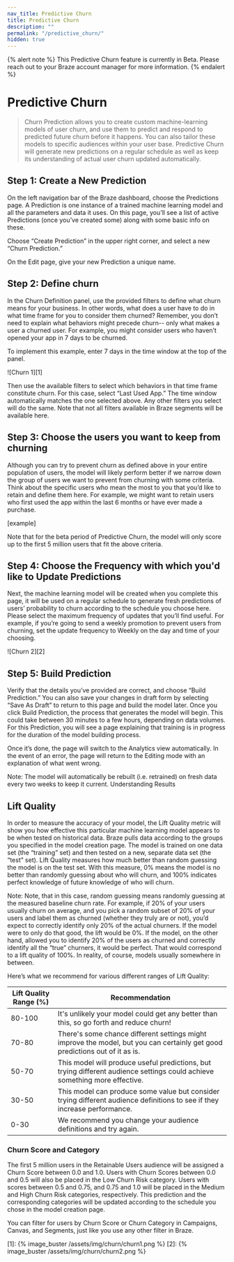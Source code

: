 ```yaml
---
nav_title: Predictive Churn
title: Predictive Churn
description: ""
permalink: "/predictive_churn/"
hidden: true
---
```


{% alert note %}
This Predictive Churn feature is currently in Beta. Please reach out to your Braze account manager for more information.
{% endalert %}

# Predictive Churn
> Churn Prediction allows you to create custom machine-learning models of user churn, and use them to predict and respond to predicted future churn before it happens. You can also tailor these models to specific audiences within your user base. Predictive Churn will generate new predictions on a regular schedule as well as keep its understanding of actual user churn updated automatically.

## Step 1: Create a New Prediction
On the left navigation bar of the Braze dashboard, choose the Predictions page.  A Prediction is one instance of a trained machine learning model and all the parameters and data it uses. On this page, you’ll see a list of active Predictions (once you’ve created some) along with some basic info on these.

Choose “Create Prediction” in the upper right corner, and select a new “Churn Prediction.”

On the Edit page, give your new Prediction a unique name.

## Step 2: Define churn
In the Churn Definition panel, use the provided filters to define what churn means for your business. In other words, what does a user have to do in what time frame for you to consider them churned? Remember, you don’t need to explain what behaviors might precede churn-- only what makes a user a churned user. For example, you might consider users who haven’t opened your app in 7 days to be churned. 

To implement this example, enter 7 days in the time window at the top of the panel.

![Churn 1][1]

Then use the available filters to select which behaviors in that time frame constitute churn. For this case, select “Last Used App.” The time window automatically matches the one selected above. Any other filters you select will do the same. Note that not all filters available in Braze segments will be available here.

## Step 3: Choose the users you want to keep from churning
Although you can try to prevent churn as defined above in your entire population of users, the model will likely perform better if we narrow down the group of users we want to prevent from churning with some criteria. Think about the specific users who mean the most to you that you’d like to retain and define them here. For example, we might want to retain users who first used the app within the last 6 months or have ever made a purchase.
 
[example]

Note that for the beta period of Predictive Churn, the model will only score up to the first 5 million users that fit the above criteria.

## Step 4: Choose the Frequency with which you'd like to Update Predictions

Next, the machine learning model will be created when you complete this page, it will be used on a regular schedule to generate fresh predictions of users’ probability to churn according to the schedule you choose here. Please select the maximum frequency of updates that you’ll find useful. For example, if you’re going to send a weekly promotion to prevent users from churning, set the update frequency to Weekly on the day and time of your choosing.

![Churn 2][2]

## Step 5: Build Prediction
Verify that the details you’ve provided are correct, and choose “Build Prediction.” You can also save your changes in draft form by selecting “Save As Draft” to return to this page and build the model later. Once you click Build Prediction, the process that generates the model will begin. This could take between 30 minutes to a few hours, depending on data volumes. For this Prediction, you will see a page explaining that training is in progress for the duration of the model building process.

Once it’s done, the page will switch to the Analytics view automatically. In the event of an error, the page will return to the Editing mode with an explanation of what went wrong.

Note: The model will automatically be rebuilt (i.e. retrained) on fresh data every two weeks to keep it current.
Understanding Results

## Lift Quality
In order to measure the accuracy of your model, the Lift Quality metric will show you how effective this particular machine learning model appears to be when tested on historical data. Braze pulls data according to the groups you specified in the model creation page. The model is trained on one data set (the “training” set) and then tested on a new, separate data set (the “test” set). Lift Quality measures how much better than random guessing the model is on the test set. With this measure, 0% means the model is no better than randomly guessing about who will churn, and 100% indicates perfect knowledge of future knowledge of who will churn.

Note: Note, that in this case, random guessing means randomly guessing at the measured baseline churn rate. For example, if 20% of your users usually churn on average, and you pick a random subset of 20% of your users and label them as churned (whether they truly are or not), you’d expect to correctly identify only 20% of the actual churners. If the model were to only do that good, the lift would be 0%. If the model, on the other hand, allowed you to identify 20% of the users as churned and correctly identify all the “true” churners, it would be perfect. That would correspond to a lift quality of 100%. In reality, of course, models usually somewhere in between.

Here’s what we recommend for various different ranges of Lift Quality:

| Lift Quality Range (%) | Recommendation |
| ---------------------- | -------------- |
| 80-100 | It's unlikely your model could get any better than this, so go forth and reduce churn! |
| 70-80 | There's some chance different settings might improve the model, but you can certainly get good predictions out of it as is. |
| 50-70 | This model will produce useful predictions, but trying different audience settings could achieve something more effective. |
| 30-50 | This model can produce some value but consider trying different audience definitions to see if they increase performance. |
| 0-30 | We recommend you change your audience definitions and try again. |

### Churn Score and Category
The first 5 million users in the Retainable Users audience will be assigned a Churn Score between 0.0 and 1.0. Users with Churn Scores between 0.0 and 0.5 will also be placed in the Low Churn Risk category. Users with scores between 0.5 and 0.75, and 0.75 and 1.0 will be placed in the Medium and High Churn Risk categories, respectively. This prediction and the corresponding categories will be updated according to the schedule you chose in the model creation page. 

You can filter for users by Churn Score or Churn Category in Campaigns, Canvas, and Segments, just like you use any other filter in Braze.

[1]: {% image_buster /assets/img/churn/churn1.png %}
[2]: {% image_buster /assets/img/churn/churn2.png %}
